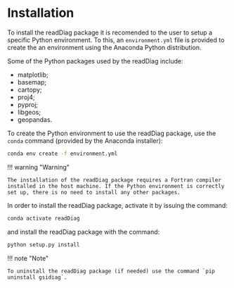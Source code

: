 # Installation

To install the readDiag package it is recomended to the user to setup a specific Python environment. To this, an `environment.yml` file is provided to create the an environment using the Anaconda Python distribution.

Some of the Python packages used by the readDiag include:

* matplotlib;
* basemap;
* cartopy;
* proj4;
* pyproj;
* libgeos;
* geopandas.

To create the Python environment to use the readDiag package, use the `conda` command (provided by the Anaconda installer):

```bash linenums="1"
conda env create -f environment.yml
```

!!! warning "Warning"

    The installation of the readDiag package requires a Fortran compiler installed in the host machine. If the Python environment is correctly set up, there is no need to install any other packages.


In order to install the readDiag package, activate it by issuing the command:

```bash linenums="1"
conda activate readDiag
```

and install the readDiag package with the command:

```bash linenums="1"
python setup.py install
```

!!! note "Note"

    To uninstall the readDiag package (if needed) use the command `pip uninstall gsidiag`.
